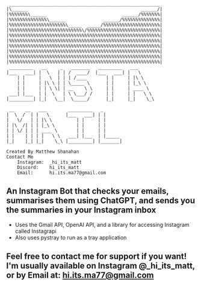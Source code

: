 ```
 ________________________________________________________
|\______                                          ______/|
|%%%%%%%\______                            ______/%%%%%%%|
|%%%%%%%%%%%%%%\______              ______/%%%%%%%%%%%%%%|
|%%%%%%%%%%%%%%%%%%%%%\_____  _____/%%%%%%%%%%%%%%%%%%%%%|
|%%%%%%%%%%%%%%%%%%%%%%%%%%%\/%%%%%%%%%%%%%%%%%%%%%%%%%%%|
|%%%%%%%%%%%%%%%%%%%%%%%%%%%%%%%%%%%%%%%%%%%%%%%%%%%%%%%%|
|%%%%%%%%%%%%%%%%%%%%%%%%%%%%%%%%%%%%%%%%%%%%%%%%%%%%%%%%|
|%%%%%%%%%%%%%%%%%%%%%%%%%%%%%%%%%%%%%%%%%%%%%%%%%%%%%%%%|
|%%%%%%%%%%%%%%%%%%%%%%%%%%%%%%%%%%%%%%%%%%%%%%%%%%%%%%%%|
|%%%%%%%%%%%%%%%%%%%%%%%%%%%%%%%%%%%%%%%%%%%%%%%%%%%%%%%%|
|%%%%%%%%%%%%%%%%%%%%%%%%%%%%%%%%%%%%%%%%%%%%%%%%%%%%%%%%|
 _________   __     _   _______   _________   ___
|___   ___| |  \   | | /  ____/  |___   ___| |   \
    | |     |   \  | | | /____       | |     | |\ \
    | |     | |\ \ | | \_____ \      | |     | |_\ \
    | |     | | \ \| | __    \ \     | |     | ____ \
 ___| |___  | |  \   | \ \___/ /     | |     | |   \ \
|_________| |_|   \__|  \_____/      |_|     |_|    \_\

 __    __   ___        _________   _
|  \  /  | |   \      |___   ___| | |
|   \/   | | |\ \         | |     | |
| |\  /| | | |_\ \        | |     | |
| | \/ | | | ____ \       | |     | |
| |    | | | |   \ \   ___| |___  | |_____
|_|    |_| |_|    \_\ |_________| |_______|

Created By Matthew Shanahan
Contact Me
    Instagram:  _hi_its_matt
    Discord:    hi_its_matt
    Email:      hi.its.ma77@gmail.com
```

## An Instagram Bot that checks your emails, summarises them using ChatGPT, and sends you the summaries in your Instagram inbox
- Uses the Gmail API, OpenAI API, and a library for accessing Instagram called Instagrapi
- Also uses pystray to run as a tray application

## Feel free to contact me for support if you want! I'm usually available on Instagram @_hi_its_matt, or by Email at: hi.its.ma77@gmail.com

